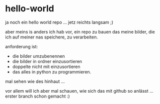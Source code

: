 # hello-world
ja noch ein hello world repo ... jetz reichts langsam ;)

aber meins is anders
ich hab vor, ein repo zu bauen das meine bilder, die ich auf meiner nas speichere, zu verarbeiten.

anforderung ist:
- die bilder umzubenennen
- die bilder in ordner einzusortieren
- doppelte nicht mit einzusortieren
- das alles in python zu programmieren.

mal sehen wie des hinhaut ...

vor allem will ich aber mal schauen, wie sich das mit github so anlässt ...
erster branch schon gemacht :)
